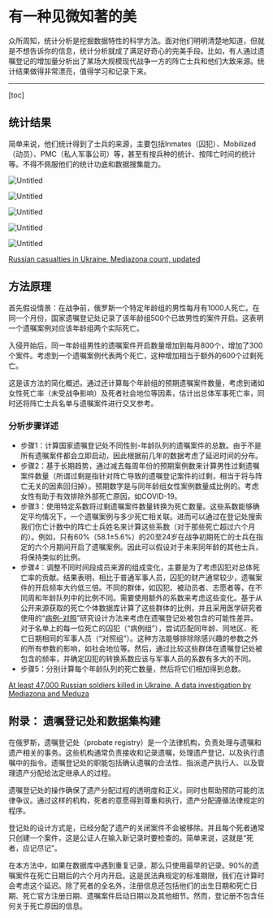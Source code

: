 # 有一种见微知著的美

众所周知，统计分析是挖掘数据特性的科学方法。面对他们明明清楚地知道，但就是不想告诉你的信息，统计分析就成了满足好奇心的完美手段。比如，有人通过遗嘱登记的增加量分析出了某场大规模现代战争一方的阵亡士兵和他们大致来源。统计结果做得非常漂亮，值得学习和记录下来。

---
[toc]

## 统计结果

简单来说，他们统计得到了士兵的来源，主要包括Inmates（囚犯）、Mobilized（动员）、PMC（私人军事公司）等，甚至有按兵种的统计、按阵亡时间的统计等。不得不佩服他们的统计功底和数据搜集能力。

![Untitled](%E6%9C%89%E4%B8%80%E7%A7%8D%E8%A7%81%E5%BE%AE%E7%9F%A5%E8%91%97%E7%9A%84%E7%BE%8E%208f9c45b637254e5b85deab7b4278157c/Untitled.png)

![Untitled](%E6%9C%89%E4%B8%80%E7%A7%8D%E8%A7%81%E5%BE%AE%E7%9F%A5%E8%91%97%E7%9A%84%E7%BE%8E%208f9c45b637254e5b85deab7b4278157c/Untitled%201.png)

![Untitled](%E6%9C%89%E4%B8%80%E7%A7%8D%E8%A7%81%E5%BE%AE%E7%9F%A5%E8%91%97%E7%9A%84%E7%BE%8E%208f9c45b637254e5b85deab7b4278157c/Untitled%202.png)

![Untitled](%E6%9C%89%E4%B8%80%E7%A7%8D%E8%A7%81%E5%BE%AE%E7%9F%A5%E8%91%97%E7%9A%84%E7%BE%8E%208f9c45b637254e5b85deab7b4278157c/Untitled%203.png)

![Untitled](%E6%9C%89%E4%B8%80%E7%A7%8D%E8%A7%81%E5%BE%AE%E7%9F%A5%E8%91%97%E7%9A%84%E7%BE%8E%208f9c45b637254e5b85deab7b4278157c/Untitled%204.png)

[Russian casualties in Ukraine. Mediazona count, updated](https://en.zona.media/article/2022/05/20/casualties_eng)

## 方法原理

首先假设情景：在战争前，俄罗斯一个特定年龄组的男性每月有1000人死亡。在同一个月份，国家遗嘱登记处记录了该年龄组500个已故男性的案件开启。这表明一个遗嘱案例对应该年龄组两个实际死亡。

入侵开始后，同一年龄组男性的遗嘱案件开启数量增加到每月800个，增加了300个案件。考虑到一个遗嘱案例代表两个死亡，这种增加相当于额外的600个过剩死亡。

这是该方法的简化概述。通过还计算每个年龄组的预期遗嘱案件数量，考虑到诸如女性死亡率（未受战争影响）及死者社会地位等因素，估计出总体军事死亡率，同时还将阵亡士兵名单与遗嘱案件进行交叉参考。

### **分析步骤详述**

- 步骤1：计算国家遗嘱登记处不同性别-年龄队列的遗嘱案件的总数。由于不是所有遗嘱案件都会立即启动，因此根据前几年的数据考虑了延迟时间的分布。
- 步骤2：基于长期趋势，通过减去每周年份的预期案例数来计算男性过剩遗嘱案件数量（所谓过剩是指针对阵亡导致的遗嘱登记案件的过剩，相当于将与阵亡无关的因素回归掉）。预期数字是与同年龄组女性案例数量成比例的。考虑女性有助于有效排除外部死亡原因，如COVID-19。
- 步骤3：使用特定系数将过剩遗嘱案件数量转换为死亡数量。这些系数能够确定平均情况下，一个遗嘱案例与多少死亡相关联。进而可以通过在登记处搜索我们伤亡计数中的阵亡士兵姓名来计算这些系数（对于那些死亡超过六个月的）。例如，只有60%（58.1±5.6%）的20至24岁在战争初期死亡的士兵在指定的六个月期间开启了遗嘱案例。因此可以假设对于未来同年龄的其他士兵，将保持类似的比例。
- 步骤4：调整不同时间段成员来源的组成变化，主要是为了考虑囚犯对总体死亡率的贡献。结果表明，相比于普通军事人员，囚犯的财产通常较少，遗嘱案件的开启频率大约低三倍。不同的群体，如囚犯、被动员者、志愿者等，在不同周和年龄队列中的比例不同。需要使用额外的系数来考虑这些变化。基于从公开来源获取的死亡个体数据库计算了这些群体的比例，并且采用医学研究者使用的“[病例-对照](https://en.wikipedia.org/wiki/Case%E2%80%93control_study)”研究设计方法来考虑在遗嘱登记处被包含的可能性差异。对于名单上的每一位死亡的囚犯（“病例组”），尝试匹配同年龄、同地区、死亡日期相同的军事人员（“对照组”）。这种方法能够排除除感兴趣的参数之外的所有参数的影响，如社会地位等。然后，通过比较这些群体在遗嘱登记处被包含的频率，并确定囚犯的转换系数应该与军事人员的系数有多大的不同。
- 步骤5：分别计算每个年龄队列的死亡数量，然后将它们相加得到总数。

[At least 47,000 Russian soldiers killed in Ukraine. A data investigation by Mediazona and Meduza](https://en.zona.media/article/2023/07/10/stats)

## 附录： **遗嘱登记处和数据集构建**

在俄罗斯，遗嘱登记处（probate registry）是一个法律机构，负责处理与遗嘱和遗产相关的事务。这些机构通常负责接收和记录遗嘱，处理遗产登记，以及执行遗嘱中的指令。遗嘱登记处的职能包括确认遗嘱的合法性、指派遗产执行人、以及管理遗产分配给法定继承人的过程。

遗嘱登记处的操作确保了遗产分配过程的透明度和正义，同时也帮助预防可能的法律争议。通过这样的机构，死者的意愿得到尊重和执行，遗产分配遵循法律规定的程序。

登记处的设计方式是，已经分配了遗产的关闭案件不会被移除。并且每个死者通常只创建一个案件，这是公证人在输入新记录时要检查的。简单来说，这就是“死者，应记尽记”。

在本方法中，如果在数据库中遇到重复记录，那么只使用最早的记录。90%的遗嘱案件在死亡日期后的六个月内开启。这是民法典规定的标准期限，我们在计算时会考虑这个延迟。除了死者的全名外，注册信息还包括他们的出生日期和死亡日期、死亡官方注册日期、遗嘱案件启动日期以及其他细节。然而，登记册不包含任何关于死亡原因的信息。